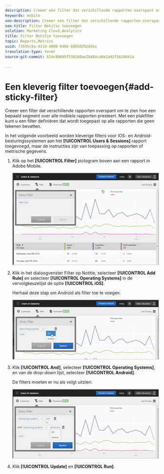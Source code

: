 ```yaml
---
description: Creeer een filter dat verschillende rapporten overspant om te zien hoe een bepaald segment over alle mobiele rapporten presteert. Met een plakfilter kunt u een filter definiëren dat wordt toegepast op alle rapporten die geen tekenen bevatten.
keywords: mobile
seo-description: Creeer een filter dat verschillende rapporten overspant om te zien hoe een bepaald segment over alle mobiele rapporten presteert. Met een plakfilter kunt u een filter definiëren dat wordt toegepast op alle rapporten die geen tekenen bevatten.
seo-title: Filter Notitie toevoegen
solution: Marketing Cloud,Analytics
title: Filter Notitie toevoegen
topic: Reports,Metrics
uuid: f3935c8a-811d-4080-8468-b8850202dd1e
translation-type: tm+mt
source-git-commit: 814c99695f538160ae28484ca8e2a92f5b24bb1a

---
```



# Een kleverig filter toevoegen{#add-sticky-filter}

Creeer een filter dat verschillende rapporten overspant om te zien hoe een bepaald segment over alle mobiele rapporten presteert. Met een plakfilter kunt u een filter definiëren dat wordt toegepast op alle rapporten die geen tekenen bevatten.

In het volgende voorbeeld worden kleverige filters voor iOS- en Android-besturingssystemen aan het **[!UICONTROL Users & Sessions]** rapport toegevoegd, maar de instructies zijn van toepassing op rapporten of metrische gegevens.

1. Klik op het **[!UICONTROL Filter]** pictogram boven aan een rapport in Adobe Mobile.

   ![](assets/sticky-filters.png)

1. Klik in het dialoogvenster Filter op Notitie, selecteer **[!UICONTROL Add Rule]** en selecteer **[!UICONTROL Operating Systems]** in de vervolgkeuzelijst de optie **[!UICONTROL iOS]**.

   Herhaal deze stap om Android als filter toe te voegen.

   ![](assets/sticky2.png)

1. Klik **[!UICONTROL And]**, selecteer **[!UICONTROL Operating Systems]**, en van de drop-down lijst, selecteer **[!UICONTROL Android]**.

   De filters moeten er nu als volgt uitzien:

   ![](assets/sticky3.png)

1. Klik **[!UICONTROL Update]** en **[!UICONTROL Run]**.
